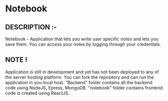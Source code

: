 # Notebook

## DESCRIPTION :-
Notebook - Application that lets you write user specific notes and lets you save them. You can access your notes by logging through your credentials.


## NOTE ! 
Application is still in development and yet has not been deployed to any of the server hosting platform. 
You can fork the repository and can run the application in you local host. 
"Backend" folder contains all the backend code using NodeJS, Epress, MongoDB.
"notebook" folder contains frontend code is created using ReactJS.
